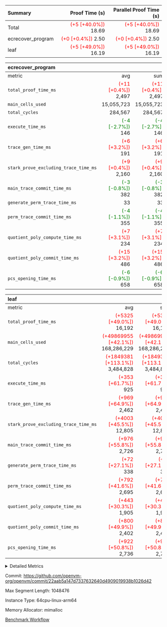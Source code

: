| Summary | Proof Time (s) | Parallel Proof Time (s) |
|:---|---:|---:|
| Total | <span style='color: red'>(+5 [+40.0%])</span> 18.69 | <span style='color: red'>(+5 [+40.0%])</span> 18.69 |
| ecrecover_program | <span style='color: red'>(+0 [+0.4%])</span> 2.50 | <span style='color: red'>(+0 [+0.4%])</span> 2.50 |
| leaf | <span style='color: red'>(+5 [+49.0%])</span> 16.19 | <span style='color: red'>(+5 [+49.0%])</span> 16.19 |


| ecrecover_program |||||
|:---|---:|---:|---:|---:|
|metric|avg|sum|max|min|
| `total_proof_time_ms ` | <span style='color: red'>(+11 [+0.4%])</span> 2,497 | <span style='color: red'>(+11 [+0.4%])</span> 2,497 | <span style='color: red'>(+11 [+0.4%])</span> 2,497 | <span style='color: red'>(+11 [+0.4%])</span> 2,497 |
| `main_cells_used     ` |  15,055,723 |  15,055,723 |  15,055,723 |  15,055,723 |
| `total_cycles        ` |  284,567 |  284,567 |  284,567 |  284,567 |
| `execute_time_ms     ` | <span style='color: green'>(-4 [-2.7%])</span> 146 | <span style='color: green'>(-4 [-2.7%])</span> 146 | <span style='color: green'>(-4 [-2.7%])</span> 146 | <span style='color: green'>(-4 [-2.7%])</span> 146 |
| `trace_gen_time_ms   ` | <span style='color: red'>(+6 [+3.2%])</span> 191 | <span style='color: red'>(+6 [+3.2%])</span> 191 | <span style='color: red'>(+6 [+3.2%])</span> 191 | <span style='color: red'>(+6 [+3.2%])</span> 191 |
| `stark_prove_excluding_trace_time_ms` | <span style='color: red'>(+9 [+0.4%])</span> 2,160 | <span style='color: red'>(+9 [+0.4%])</span> 2,160 | <span style='color: red'>(+9 [+0.4%])</span> 2,160 | <span style='color: red'>(+9 [+0.4%])</span> 2,160 |
| `main_trace_commit_time_ms` | <span style='color: green'>(-3 [-0.8%])</span> 382 | <span style='color: green'>(-3 [-0.8%])</span> 382 | <span style='color: green'>(-3 [-0.8%])</span> 382 | <span style='color: green'>(-3 [-0.8%])</span> 382 |
| `generate_perm_trace_time_ms` |  33 |  33 |  33 |  33 |
| `perm_trace_commit_time_ms` | <span style='color: green'>(-4 [-1.1%])</span> 355 | <span style='color: green'>(-4 [-1.1%])</span> 355 | <span style='color: green'>(-4 [-1.1%])</span> 355 | <span style='color: green'>(-4 [-1.1%])</span> 355 |
| `quotient_poly_compute_time_ms` | <span style='color: red'>(+7 [+3.1%])</span> 234 | <span style='color: red'>(+7 [+3.1%])</span> 234 | <span style='color: red'>(+7 [+3.1%])</span> 234 | <span style='color: red'>(+7 [+3.1%])</span> 234 |
| `quotient_poly_commit_time_ms` | <span style='color: red'>(+15 [+3.2%])</span> 486 | <span style='color: red'>(+15 [+3.2%])</span> 486 | <span style='color: red'>(+15 [+3.2%])</span> 486 | <span style='color: red'>(+15 [+3.2%])</span> 486 |
| `pcs_opening_time_ms ` | <span style='color: green'>(-6 [-0.9%])</span> 658 | <span style='color: green'>(-6 [-0.9%])</span> 658 | <span style='color: green'>(-6 [-0.9%])</span> 658 | <span style='color: green'>(-6 [-0.9%])</span> 658 |

| leaf |||||
|:---|---:|---:|---:|---:|
|metric|avg|sum|max|min|
| `total_proof_time_ms ` | <span style='color: red'>(+5325 [+49.0%])</span> 16,192 | <span style='color: red'>(+5325 [+49.0%])</span> 16,192 | <span style='color: red'>(+5325 [+49.0%])</span> 16,192 | <span style='color: red'>(+5325 [+49.0%])</span> 16,192 |
| `main_cells_used     ` | <span style='color: red'>(+49869955 [+42.1%])</span> 168,286,229 | <span style='color: red'>(+49869955 [+42.1%])</span> 168,286,229 | <span style='color: red'>(+49869955 [+42.1%])</span> 168,286,229 | <span style='color: red'>(+49869955 [+42.1%])</span> 168,286,229 |
| `total_cycles        ` | <span style='color: red'>(+1849381 [+113.1%])</span> 3,484,828 | <span style='color: red'>(+1849381 [+113.1%])</span> 3,484,828 | <span style='color: red'>(+1849381 [+113.1%])</span> 3,484,828 | <span style='color: red'>(+1849381 [+113.1%])</span> 3,484,828 |
| `execute_time_ms     ` | <span style='color: red'>(+353 [+61.7%])</span> 925 | <span style='color: red'>(+353 [+61.7%])</span> 925 | <span style='color: red'>(+353 [+61.7%])</span> 925 | <span style='color: red'>(+353 [+61.7%])</span> 925 |
| `trace_gen_time_ms   ` | <span style='color: red'>(+969 [+64.9%])</span> 2,462 | <span style='color: red'>(+969 [+64.9%])</span> 2,462 | <span style='color: red'>(+969 [+64.9%])</span> 2,462 | <span style='color: red'>(+969 [+64.9%])</span> 2,462 |
| `stark_prove_excluding_trace_time_ms` | <span style='color: red'>(+4003 [+45.5%])</span> 12,805 | <span style='color: red'>(+4003 [+45.5%])</span> 12,805 | <span style='color: red'>(+4003 [+45.5%])</span> 12,805 | <span style='color: red'>(+4003 [+45.5%])</span> 12,805 |
| `main_trace_commit_time_ms` | <span style='color: red'>(+976 [+55.8%])</span> 2,726 | <span style='color: red'>(+976 [+55.8%])</span> 2,726 | <span style='color: red'>(+976 [+55.8%])</span> 2,726 | <span style='color: red'>(+976 [+55.8%])</span> 2,726 |
| `generate_perm_trace_time_ms` | <span style='color: red'>(+72 [+27.1%])</span> 338 | <span style='color: red'>(+72 [+27.1%])</span> 338 | <span style='color: red'>(+72 [+27.1%])</span> 338 | <span style='color: red'>(+72 [+27.1%])</span> 338 |
| `perm_trace_commit_time_ms` | <span style='color: red'>(+792 [+41.6%])</span> 2,695 | <span style='color: red'>(+792 [+41.6%])</span> 2,695 | <span style='color: red'>(+792 [+41.6%])</span> 2,695 | <span style='color: red'>(+792 [+41.6%])</span> 2,695 |
| `quotient_poly_compute_time_ms` | <span style='color: red'>(+443 [+30.3%])</span> 1,905 | <span style='color: red'>(+443 [+30.3%])</span> 1,905 | <span style='color: red'>(+443 [+30.3%])</span> 1,905 | <span style='color: red'>(+443 [+30.3%])</span> 1,905 |
| `quotient_poly_commit_time_ms` | <span style='color: red'>(+800 [+49.9%])</span> 2,402 | <span style='color: red'>(+800 [+49.9%])</span> 2,402 | <span style='color: red'>(+800 [+49.9%])</span> 2,402 | <span style='color: red'>(+800 [+49.9%])</span> 2,402 |
| `pcs_opening_time_ms ` | <span style='color: red'>(+922 [+50.8%])</span> 2,736 | <span style='color: red'>(+922 [+50.8%])</span> 2,736 | <span style='color: red'>(+922 [+50.8%])</span> 2,736 | <span style='color: red'>(+922 [+50.8%])</span> 2,736 |



<details>
<summary>Detailed Metrics</summary>

| group | num_segments | keygen_time_ms | commit_exe_time_ms |
| --- | --- | --- | --- |
| ecrecover_program | 1 | 1,162 | 11 | 

| group | air_name | quotient_deg | interactions | constraints |
| --- | --- | --- | --- | --- |
| ecrecover_program | AccessAdapterAir<16> | 4 | 5 | 11 | 
| ecrecover_program | AccessAdapterAir<2> | 4 | 5 | 11 | 
| ecrecover_program | AccessAdapterAir<32> | 4 | 5 | 11 | 
| ecrecover_program | AccessAdapterAir<4> | 4 | 5 | 11 | 
| ecrecover_program | AccessAdapterAir<64> | 4 | 5 | 11 | 
| ecrecover_program | AccessAdapterAir<8> | 4 | 5 | 11 | 
| ecrecover_program | BitwiseOperationLookupAir<8> | 2 | 2 | 4 | 
| ecrecover_program | KeccakVmAir | 4 | 321 | 4,380 | 
| ecrecover_program | MemoryMerkleAir<8> | 4 | 4 | 38 | 
| ecrecover_program | PersistentBoundaryAir<8> | 4 | 3 | 5 | 
| ecrecover_program | PhantomAir | 4 | 3 | 4 | 
| ecrecover_program | Poseidon2PeripheryAir<BabyBearParameters>, 1> | 2 | 1 | 286 | 
| ecrecover_program | ProgramAir | 1 | 1 | 4 | 
| ecrecover_program | RangeTupleCheckerAir<2> | 1 | 1 | 4 | 
| ecrecover_program | Rv32HintStoreAir | 4 | 19 | 21 | 
| ecrecover_program | VariableRangeCheckerAir | 1 | 1 | 4 | 
| ecrecover_program | VmAirWrapper<Rv32BaseAluAdapterAir, BaseAluCoreAir<4, 8> | 4 | 19 | 30 | 
| ecrecover_program | VmAirWrapper<Rv32BaseAluAdapterAir, LessThanCoreAir<4, 8> | 4 | 17 | 35 | 
| ecrecover_program | VmAirWrapper<Rv32BaseAluAdapterAir, ShiftCoreAir<4, 8> | 4 | 23 | 84 | 
| ecrecover_program | VmAirWrapper<Rv32BranchAdapterAir, BranchEqualCoreAir<4> | 4 | 11 | 17 | 
| ecrecover_program | VmAirWrapper<Rv32BranchAdapterAir, BranchLessThanCoreAir<4, 8> | 4 | 13 | 32 | 
| ecrecover_program | VmAirWrapper<Rv32CondRdWriteAdapterAir, Rv32JalLuiCoreAir> | 4 | 10 | 15 | 
| ecrecover_program | VmAirWrapper<Rv32IsEqualModAdapterAir<2, 1, 32, 32>, ModularIsEqualCoreAir<32, 4, 8> | 4 | 25 | 217 | 
| ecrecover_program | VmAirWrapper<Rv32JalrAdapterAir, Rv32JalrCoreAir> | 4 | 16 | 16 | 
| ecrecover_program | VmAirWrapper<Rv32LoadStoreAdapterAir, LoadSignExtendCoreAir<4, 8> | 4 | 18 | 21 | 
| ecrecover_program | VmAirWrapper<Rv32LoadStoreAdapterAir, LoadStoreCoreAir<4> | 4 | 17 | 27 | 
| ecrecover_program | VmAirWrapper<Rv32MultAdapterAir, DivRemCoreAir<4, 8> | 4 | 25 | 72 | 
| ecrecover_program | VmAirWrapper<Rv32MultAdapterAir, MulHCoreAir<4, 8> | 4 | 24 | 23 | 
| ecrecover_program | VmAirWrapper<Rv32MultAdapterAir, MultiplicationCoreAir<4, 8> | 4 | 19 | 13 | 
| ecrecover_program | VmAirWrapper<Rv32RdWriteAdapterAir, Rv32AuipcCoreAir> | 4 | 11 | 12 | 
| ecrecover_program | VmAirWrapper<Rv32VecHeapAdapterAir<1, 2, 2, 32, 32>, FieldExpressionCoreAir> | 4 | 411 | 378 | 
| ecrecover_program | VmAirWrapper<Rv32VecHeapAdapterAir<2, 1, 1, 32, 32>, FieldExpressionCoreAir> | 4 | 156 | 150 | 
| ecrecover_program | VmAirWrapper<Rv32VecHeapAdapterAir<2, 2, 2, 32, 32>, FieldExpressionCoreAir> | 4 | 422 | 351 | 
| ecrecover_program | VmConnectorAir | 4 | 3 | 8 | 
| leaf | AccessAdapterAir<2> | 4 | 5 | 11 | 
| leaf | AccessAdapterAir<4> | 4 | 5 | 11 | 
| leaf | AccessAdapterAir<8> | 4 | 5 | 11 | 
| leaf | FriReducedOpeningAir | 4 | 31 | 52 | 
| leaf | NativePoseidon2Air<BabyBearParameters>, 1> | 4 | 136 | 530 | 
| leaf | PhantomAir | 4 | 3 | 4 | 
| leaf | ProgramAir | 1 | 1 | 4 | 
| leaf | VariableRangeCheckerAir | 1 | 1 | 4 | 
| leaf | VmAirWrapper<AluNativeAdapterAir, FieldArithmeticCoreAir> | 4 | 15 | 23 | 
| leaf | VmAirWrapper<BranchNativeAdapterAir, BranchEqualCoreAir<1> | 4 | 11 | 22 | 
| leaf | VmAirWrapper<JalNativeAdapterAir, JalCoreAir> | 4 | 7 | 6 | 
| leaf | VmAirWrapper<NativeAdapterAir<2, 0>, PublicValuesCoreAir> | 4 | 11 | 23 | 
| leaf | VmAirWrapper<NativeLoadStoreAdapterAir<1>, NativeLoadStoreCoreAir<1> | 4 | 15 | 16 | 
| leaf | VmAirWrapper<NativeLoadStoreAdapterAir<4>, NativeLoadStoreCoreAir<4> | 4 | 15 | 16 | 
| leaf | VmAirWrapper<NativeVectorizedAdapterAir<4>, FieldExtensionCoreAir> | 4 | 15 | 23 | 
| leaf | VmConnectorAir | 4 | 3 | 8 | 
| leaf | VolatileBoundaryAir | 4 | 4 | 16 | 

| group | air_name | idx | rows | prep_cols | perm_cols | main_cols | cells |
| --- | --- | --- | --- | --- | --- | --- | --- |
| leaf | AccessAdapterAir<2> | 0 | 1,048,576 |  | 12 | 11 | 24,117,248 | 
| leaf | AccessAdapterAir<4> | 0 | 524,288 |  | 12 | 13 | 13,107,200 | 
| leaf | AccessAdapterAir<8> | 0 | 512 |  | 12 | 17 | 14,848 | 
| leaf | FriReducedOpeningAir | 0 | 1,048,576 |  | 36 | 25 | 63,963,136 | 
| leaf | NativePoseidon2Air<BabyBearParameters>, 1> | 0 | 131,072 |  | 160 | 399 | 73,269,248 | 
| leaf | PhantomAir | 0 | 16,384 |  | 8 | 6 | 229,376 | 
| leaf | ProgramAir | 0 | 1,048,576 |  | 8 | 10 | 18,874,368 | 
| leaf | VariableRangeCheckerAir | 0 | 262,144 | 2 | 8 | 1 | 2,359,296 | 
| leaf | VmAirWrapper<AluNativeAdapterAir, FieldArithmeticCoreAir> | 0 | 2,097,152 |  | 20 | 29 | 102,760,448 | 
| leaf | VmAirWrapper<BranchNativeAdapterAir, BranchEqualCoreAir<1> | 0 | 1,048,576 |  | 16 | 23 | 40,894,464 | 
| leaf | VmAirWrapper<JalNativeAdapterAir, JalCoreAir> | 0 | 32,768 |  | 12 | 9 | 688,128 | 
| leaf | VmAirWrapper<NativeAdapterAir<2, 0>, PublicValuesCoreAir> | 0 | 64 |  | 16 | 23 | 2,496 | 
| leaf | VmAirWrapper<NativeLoadStoreAdapterAir<1>, NativeLoadStoreCoreAir<1> | 0 | 1,048,576 |  | 24 | 22 | 48,234,496 | 
| leaf | VmAirWrapper<NativeLoadStoreAdapterAir<4>, NativeLoadStoreCoreAir<4> | 0 | 131,072 |  | 24 | 31 | 7,208,960 | 
| leaf | VmAirWrapper<NativeVectorizedAdapterAir<4>, FieldExtensionCoreAir> | 0 | 262,144 |  | 20 | 38 | 15,204,352 | 
| leaf | VmConnectorAir | 0 | 2 | 1 | 8 | 4 | 24 | 
| leaf | VolatileBoundaryAir | 0 | 1,048,576 |  | 8 | 11 | 19,922,944 | 

| group | air_name | segment | rows | prep_cols | perm_cols | main_cols | cells |
| --- | --- | --- | --- | --- | --- | --- | --- |
| ecrecover_program | AccessAdapterAir<16> | 0 | 16,384 |  | 12 | 25 | 606,208 | 
| ecrecover_program | AccessAdapterAir<2> | 0 | 256 |  | 12 | 11 | 5,888 | 
| ecrecover_program | AccessAdapterAir<32> | 0 | 8,192 |  | 12 | 41 | 434,176 | 
| ecrecover_program | AccessAdapterAir<4> | 0 | 128 |  | 12 | 13 | 3,200 | 
| ecrecover_program | AccessAdapterAir<8> | 0 | 32,768 |  | 12 | 17 | 950,272 | 
| ecrecover_program | BitwiseOperationLookupAir<8> | 0 | 65,536 | 3 | 8 | 2 | 655,360 | 
| ecrecover_program | KeccakVmAir | 0 | 128 |  | 532 | 3,163 | 472,960 | 
| ecrecover_program | MemoryMerkleAir<8> | 0 | 4,096 |  | 12 | 32 | 180,224 | 
| ecrecover_program | PersistentBoundaryAir<8> | 0 | 4,096 |  | 8 | 20 | 114,688 | 
| ecrecover_program | PhantomAir | 0 | 64 |  | 8 | 6 | 896 | 
| ecrecover_program | Poseidon2PeripheryAir<BabyBearParameters>, 1> | 0 | 4,096 |  | 8 | 300 | 1,261,568 | 
| ecrecover_program | ProgramAir | 0 | 16,384 |  | 8 | 10 | 294,912 | 
| ecrecover_program | RangeTupleCheckerAir<2> | 0 | 524,288 | 2 | 8 | 1 | 4,718,592 | 
| ecrecover_program | Rv32HintStoreAir | 0 | 256 |  | 24 | 32 | 14,336 | 
| ecrecover_program | VariableRangeCheckerAir | 0 | 262,144 | 2 | 8 | 1 | 2,359,296 | 
| ecrecover_program | VmAirWrapper<Rv32BaseAluAdapterAir, BaseAluCoreAir<4, 8> | 0 | 131,072 |  | 28 | 36 | 8,388,608 | 
| ecrecover_program | VmAirWrapper<Rv32BaseAluAdapterAir, LessThanCoreAir<4, 8> | 0 | 2,048 |  | 24 | 37 | 124,928 | 
| ecrecover_program | VmAirWrapper<Rv32BaseAluAdapterAir, ShiftCoreAir<4, 8> | 0 | 16,384 |  | 28 | 53 | 1,327,104 | 
| ecrecover_program | VmAirWrapper<Rv32BranchAdapterAir, BranchEqualCoreAir<4> | 0 | 16,384 |  | 16 | 26 | 688,128 | 
| ecrecover_program | VmAirWrapper<Rv32BranchAdapterAir, BranchLessThanCoreAir<4, 8> | 0 | 32,768 |  | 20 | 32 | 1,703,936 | 
| ecrecover_program | VmAirWrapper<Rv32CondRdWriteAdapterAir, Rv32JalLuiCoreAir> | 0 | 8,192 |  | 16 | 18 | 278,528 | 
| ecrecover_program | VmAirWrapper<Rv32IsEqualModAdapterAir<2, 1, 32, 32>, ModularIsEqualCoreAir<32, 4, 8> | 0 | 4,096 |  | 32 | 166 | 811,008 | 
| ecrecover_program | VmAirWrapper<Rv32JalrAdapterAir, Rv32JalrCoreAir> | 0 | 8,192 |  | 20 | 28 | 393,216 | 
| ecrecover_program | VmAirWrapper<Rv32LoadStoreAdapterAir, LoadSignExtendCoreAir<4, 8> | 0 | 4,096 |  | 28 | 35 | 258,048 | 
| ecrecover_program | VmAirWrapper<Rv32LoadStoreAdapterAir, LoadStoreCoreAir<4> | 0 | 131,072 |  | 28 | 40 | 8,912,896 | 
| ecrecover_program | VmAirWrapper<Rv32MultAdapterAir, MulHCoreAir<4, 8> | 0 | 8 |  | 40 | 39 | 632 | 
| ecrecover_program | VmAirWrapper<Rv32MultAdapterAir, MultiplicationCoreAir<4, 8> | 0 | 4,096 |  | 28 | 31 | 241,664 | 
| ecrecover_program | VmAirWrapper<Rv32RdWriteAdapterAir, Rv32AuipcCoreAir> | 0 | 4,096 |  | 16 | 21 | 151,552 | 
| ecrecover_program | VmAirWrapper<Rv32VecHeapAdapterAir<1, 2, 2, 32, 32>, FieldExpressionCoreAir> | 0 | 2,048 |  | 416 | 543 | 1,964,032 | 
| ecrecover_program | VmAirWrapper<Rv32VecHeapAdapterAir<2, 1, 1, 32, 32>, FieldExpressionCoreAir> | 0 | 32 |  | 160 | 261 | 13,472 | 
| ecrecover_program | VmAirWrapper<Rv32VecHeapAdapterAir<2, 2, 2, 32, 32>, FieldExpressionCoreAir> | 0 | 1,024 |  | 428 | 619 | 1,072,128 | 
| ecrecover_program | VmConnectorAir | 0 | 2 | 1 | 8 | 4 | 24 | 

| group | idx | trace_gen_time_ms | total_proof_time_ms | total_cycles | total_cells | stark_prove_excluding_trace_time_ms | quotient_poly_compute_time_ms | quotient_poly_commit_time_ms | perm_trace_commit_time_ms | pcs_opening_time_ms | main_trace_commit_time_ms | main_cells_used | generate_perm_trace_time_ms | execute_time_ms |
| --- | --- | --- | --- | --- | --- | --- | --- | --- | --- | --- | --- | --- | --- | --- |
| leaf | 0 | 2,462 | 16,192 | 3,484,828 | 430,851,032 | 12,805 | 1,905 | 2,402 | 2,695 | 2,736 | 2,726 | 168,286,229 | 338 | 925 | 

| group | segment | trace_gen_time_ms | total_proof_time_ms | total_cycles | total_cells | stark_prove_excluding_trace_time_ms | quotient_poly_compute_time_ms | quotient_poly_commit_time_ms | perm_trace_commit_time_ms | pcs_opening_time_ms | main_trace_commit_time_ms | main_cells_used | generate_perm_trace_time_ms | execute_time_ms |
| --- | --- | --- | --- | --- | --- | --- | --- | --- | --- | --- | --- | --- | --- | --- |
| ecrecover_program | 0 | 191 | 2,497 | 284,567 | 38,417,467 | 2,160 | 234 | 486 | 355 | 658 | 382 | 15,055,723 | 33 | 146 | 

</details>


Commit: https://github.com/openvm-org/openvm/commit/22aab5a147d7337632640d4909019938b1026d42

Max Segment Length: 1048476

Instance Type: 64cpu-linux-arm64

Memory Allocator: mimalloc

[Benchmark Workflow](https://github.com/openvm-org/openvm/actions/runs/13213844600)
